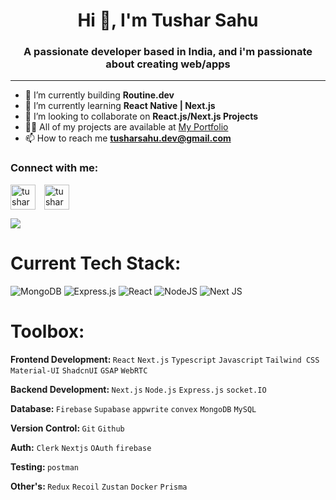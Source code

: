 

<h1 align="center">Hi 👋, I'm Tushar Sahu</h1>
<h3 align="center">A passionate developer based in India, and i'm passionate about creating web/apps</h3>


<!-- <img  alt="coding" align="center"   src="https://i.pinimg.com/originals/81/17/8b/81178b47a8598f0c81c4799f2cdd4057.gif"> -->

----




- 🔭 I’m currently building **Routine.dev**
- 🌱 I’m currently learning **React Native | Next.js**
- 👯 I’m looking to collaborate on **React.js/Next.js Projects**
- 👨‍💻 All of my projects are available at [My Portfolio](https://tusharsahu.vercel.app/)
- 📫 How to reach me **tusharsahu.dev@gmail.com**

<h3>Connect with me:</h3>

<a href="https://linkedin.com/in/tusharsahu-rgh/" style="margin-right:10px" target="blank"><img align="center" src="https://cdn-icons-png.flaticon.com/512/174/174857.png" alt="tusharsahu-rgh" height="40" width="40"/></a>
<a href="https://twitter.com/BuddyHidden" target="blank"><img align="center" src="https://png.pngtree.com/png-vector/20221018/ourmid/pngtree-twitter-social-media-round-icon-png-image_6315985.png" alt="tusharsahu-rgh" height="40" width="40" /></a>


![](https://github-readme-stats.vercel.app/api/top-langs/?username=TusharSahu02&theme=dark&hide_border=false&include_all_commits=true&count_private=true&layout=compact)


# Current Tech Stack:

![MongoDB](https://img.shields.io/badge/MongoDB-%234ea94b.svg?style=for-the-badge&logo=mongodb&logoColor=white)
![Express.js](https://img.shields.io/badge/express.js-%23404d59.svg?style=for-the-badge&logo=express&logoColor=%2361DAFB)
![React](https://img.shields.io/badge/react-%2320232a.svg?style=for-the-badge&logo=react&logoColor=%2361DAFB)
![NodeJS](https://img.shields.io/badge/node.js-6DA55F?style=for-the-badge&logo=node.js&logoColor=white) 
![Next JS](https://img.shields.io/badge/Next-black?style=for-the-badge&logo=next.js&logoColor=white)


# Toolbox:

<b>Frontend Development: </b> `React` `Next.js` `Typescript` `Javascript` `Tailwind CSS` `Material-UI` `ShadcnUI` `GSAP` `WebRTC`

<b>Backend Development: </b> `Next.js` `Node.js` `Express.js` `socket.IO`

<b>Database: </b> `Firebase` `Supabase` `appwrite` `convex` `MongoDB` `MySQL`

<b>Version Control: </b> `Git` `Github` 

<b>Auth:</b> `Clerk` `Nextjs` `OAuth` `firebase`

<b>Testing: </b> `postman`

<b>Other's: </b> `Redux` `Recoil` `Zustan`  `Docker` `Prisma`



